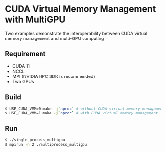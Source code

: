 # CUDA Virtual Memory Management with MultiGPU #
Two examples demonstrate the interoperability between CUDA virtual memory management and multi-GPU computing

## Requirement ##
* CUDA 11
* NCCL
* MPI (NVIDIA HPC SDK is recommended)
* Two GPUs

## Build ##
```sh
$ USE_CUDA_VMM=0 make -j`nproc` # without CUDA virtual memory management
$ USE_CUDA_VMM=1 make -j`nproc` # with CUDA virtual memory management
```

## Run ##
```sh
$ ./single_process_multigpu
$ mpirun -n 2 ./multiprocess_multigpu
```
